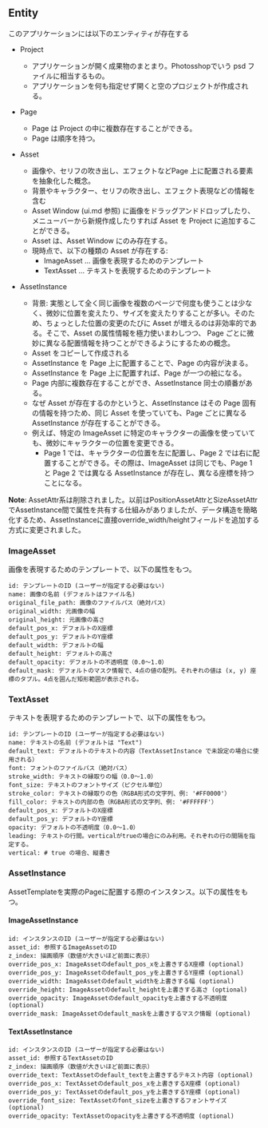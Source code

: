 
## Entity

このアプリケーションには以下のエンティティが存在する

- Project
  - アプリケーションが開く成果物のまとまり。Photosshopでいう psd ファイルに相当するもの。
  - アプリケーションを何も指定せず開くと空のプロジェクトが作成される。

- Page
  - Page は Project の中に複数存在することができる。
  - Page は順序を持つ。

- Asset
  - 画像や、セリフの吹き出し、エフェクトなどPage 上に配置される要素を抽象化した概念。
  - 背景やキャラクター、セリフの吹き出し、エフェクト表現などの情報を含む
  - Asset Window (ui.md 参照) に画像をドラッグアンドドロップしたり、メニューバーから新規作成したりすれば Asset を Project に追加することができる。
  - Asset は、Asset Window にのみ存在する。
  - 現時点で、以下の種類の Asset が存在する:
    - ImageAsset ... 画像を表現するためのテンプレート
    - TextAsset ... テキストを表現するためのテンプレート

- AssetInstance
  - 背景: 実態として全く同じ画像を複数のページで何度も使うことは少なく、微妙に位置を変えたり、サイズを変えたりすることが多い。そのため、ちょっとした位置の変更のたびに Asset が増えるのは非効率的である。そこで、Asset の属性情報を極力使いまわしつつ、 Page ごとに微妙に異なる配置情報を持つことができるようにするための概念。
  - Asset をコピーして作成される
  - AssetInstance を Page 上に配置することで、Page の内容が決まる。
  - AssetInstance を Page 上に配置すれば、Page が一つの絵になる。
  - Page 内部に複数存在することができ、AssetInstance 同士の順番がある。
  - なぜ Asset が存在するのかというと、AssetInstance はその Page 固有の情報を持つため、同じ Asset を使っていても、Page ごとに異なる AssetInstance が存在することができる。
  - 例えば、特定の ImageAsset に特定のキャラクターの画像を使っていても、微妙にキャラクターの位置を変更できる。
    - Page 1 では、キャラクターの位置を左に配置し、Page 2 では右に配置することができる。その際は、ImageAsset は同じでも、Page 1 と Page 2 では異なる AssetInstance が存在し、異なる座標を持つことになる。

**Note**: AssetAttr系は削除されました。以前はPositionAssetAttrとSizeAssetAttrでAssetInstance間で属性を共有する仕組みがありましたが、データ構造を簡略化するため、AssetInstanceに直接override_width/heightフィールドを追加する方式に変更されました。


### ImageAsset

画像を表現するためのテンプレートで、以下の属性をもつ。

```
id: テンプレートのID (ユーザーが指定する必要はない)
name: 画像の名前 (デフォルトはファイル名)
original_file_path: 画像のファイルパス（絶対パス）
original_width: 元画像の幅
original_height: 元画像の高さ
default_pos_x: デフォルトのX座標
default_pos_y: デフォルトのY座標
default_width: デフォルトの幅
default_height: デフォルトの高さ
default_opacity: デフォルトの不透明度（0.0〜1.0）
default_mask: デフォルトのマスク情報で、4点の値の配列。それぞれの値は (x, y) 座標のタプル。4点を囲んだ矩形範囲が表示される。
```

### TextAsset

テキストを表現するためのテンプレートで、以下の属性をもつ。

```
id: テンプレートのID (ユーザーが指定する必要はない)
name: テキストの名前 (デフォルトは "Text")
default_text: デフォルトのテキストの内容（TextAssetInstance で未設定の場合に使用される）
font: フォントのファイルパス（絶対パス）
stroke_width: テキストの縁取りの幅（0.0〜1.0）
font_size: テキストのフォントサイズ（ピクセル単位）
stroke_color: テキストの縁取りの色（RGBA形式の文字列、例: '#FF0000'）
fill_color: テキストの内部の色（RGBA形式の文字列、例: '#FFFFFF'）
default_pos_x: デフォルトのX座標
default_pos_y: デフォルトのY座標
opacity: デフォルトの不透明度（0.0〜1.0）
leading: テキストの行間。verticalがtrueの場合にのみ利用。それぞれの行の間隔を指定する。
vertical: # true の場合、縦書き
```

### AssetInstance

AssetTemplateを実際のPageに配置する際のインスタンス。以下の属性をもつ。

#### ImageAssetInstance

```
id: インスタンスのID (ユーザーが指定する必要はない)
asset_id: 参照するImageAssetのID
z_index: 描画順序（数値が大きいほど前面に表示）
override_pos_x: ImageAssetのdefault_pos_xを上書きするX座標 (optional)
override_pos_y: ImageAssetのdefault_pos_yを上書きするY座標 (optional)
override_width: ImageAssetのdefault_widthを上書きする幅 (optional)
override_height: ImageAssetのdefault_heightを上書きする高さ (optional)
override_opacity: ImageAssetのdefault_opacityを上書きする不透明度 (optional)
override_mask: ImageAssetのdefault_maskを上書きするマスク情報 (optional)
```

#### TextAssetInstance

```
id: インスタンスのID (ユーザーが指定する必要はない)
asset_id: 参照するTextAssetのID
z_index: 描画順序（数値が大きいほど前面に表示）
override_text: TextAssetのdefault_textを上書きするテキスト内容 (optional)
override_pos_x: TextAssetのdefault_pos_xを上書きするX座標 (optional)
override_pos_y: TextAssetのdefault_pos_yを上書きするY座標 (optional)
override_font_size: TextAssetのfont_sizeを上書きするフォントサイズ (optional)
override_opacity: TextAssetのopacityを上書きする不透明度 (optional)
```
